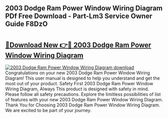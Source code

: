 ## 2003 Dodge Ram Power Window Wiring Diagram PDf Free Download - Part-Lm3 Service Owner Guide F8DzO

# <h2><a href="http://dfnur5.blite.top/?on=2003+Dodge+Ram+Power+Window+Wiring+Diagram">🔗Download New 👉🔴 2003 Dodge Ram Power Window Wiring Diagram</a></h2>

[![2003 Dodge Ram Power Window Wiring Diagram download](https://i.imgur.com/lujVjoI.png)](http://dfnur5.blite.top/?on=2003+Dodge+Ram+Power+Window+Wiring+Diagram)
Congratulations on your new 2003 Dodge Ram Power Window Wiring Diagram! This user manual is designed to help you understand and get the most out of your product. Safety First 2003 Dodge Ram Power Window Wiring Diagram, Always This product is designed with safety in mind. Please follow all safety precautions. Explore the limitless possibilities of list of features with your new 2003 Dodge Ram Power Window Wiring Diagram. Thank You for Choosing 2003 Dodge Ram Power Window Wiring Diagram. We are excited to be part of your journey.
